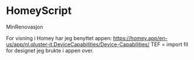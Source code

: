 # HomeyScript
MinRenovasjon


For visning i Homey har jeg benyttet appen: https://homey.app/en-us/app/nl.qluster-it.DeviceCapabilities/Device-Capabilities/
TEF = import fil for designet jeg brukte i appen over. 
